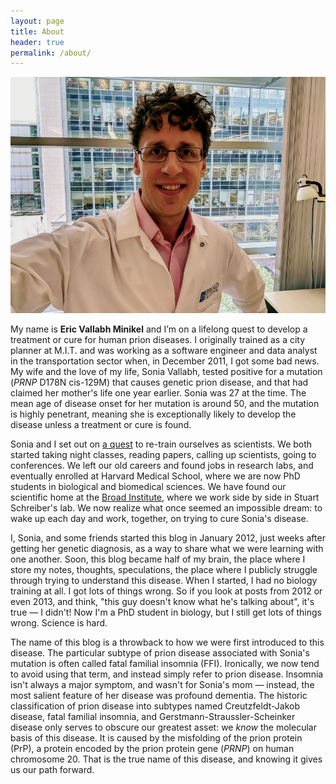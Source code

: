 ```yaml
---
layout: page
title: About
header: true
permalink: /about/
---
```


![Eric Minikel](/media/2019/04/e-2019-04-30.png)

My name is **Eric Vallabh Minikel** and I’m on a lifelong quest to develop a treatment or cure for human prion diseases. I originally trained as a city planner at M.I.T. and was working as a software engineer and data analyst in the transportation sector when, in December 2011, I got some bad news. My wife and the love of my life, Sonia Vallabh, tested positive for a mutation (*PRNP* D178N cis-129M) that causes genetic prion disease, and that had claimed her mother's life one year earlier. Sonia was 27 at the time. The mean age of disease onset for her mutation is around 50, and the mutation is highly penetrant, meaning she is exceptionally likely to develop the disease unless a treatment or cure is found.

Sonia and I set out on [a quest](http://www.newyorker.com/books/page-turner/a-prion-love-story) to re-train ourselves as scientists. We both started taking night classes, reading papers, calling up scientists, going to conferences. We left our old careers and found jobs in research labs, and eventually enrolled at Harvard Medical School, where we are now PhD students in biological and biomedical sciences. We have found our scientific home at the [Broad Institute](http://www.broadinstitute.org), where we work side by side in Stuart Schreiber's lab. We now realize what once seemed an impossible dream: to wake up each day and work, together, on trying to cure Sonia's disease.

I, Sonia, and some friends started this blog in January 2012, just weeks after getting her genetic diagnosis, as a way to share what we were learning with one another. Soon, this blog became half of my brain, the place where I store my notes, thoughts, speculations, the place where I publicly struggle through trying to understand this disease. When I started, I had no biology training at all. I got lots of things wrong. So if you look at posts from 2012 or even 2013, and think, "this guy doesn't know what he's talking about", it's true &mdash; I didn't! Now I'm a PhD student in biology, but I still get lots of things wrong. Science is hard. 

The name of this blog is a throwback to how we were first introduced to this disease. The particular subtype of prion disease associated with Sonia's mutation is often called fatal familial insomnia (FFI). Ironically, we now tend to avoid using that term, and instead simply refer to prion disease. Insomnia isn't always a major symptom, and wasn't for Sonia's mom &mdash; instead, the most salient feature of her disease was profound dementia. The historic classification of prion disease into subtypes named Creutzfeldt-Jakob disease, fatal familial insomnia, and Gerstmann-Straussler-Scheinker disease only serves to obscure our greatest asset: we *know* the molecular basis of this disease. It is caused by the misfolding of the prion protein (PrP), a protein encoded by the prion protein gene (*PRNP*) on human chromosome 20. That is the true name of this disease, and knowing it gives us our path forward.



